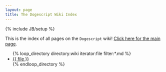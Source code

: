 ```yaml
---
layout: page
title: The Dogescript Wiki Index
---
```

{% include JB/setup %}

This is the index of all pages on the `Dogescript` wiki!
[Click here for the main page](Home.html).

<ul class="posts">
  {% loop_directory directory:wiki iterator:file filter:*.md %}
    <li><a href="{{ file }}.html">{{ file }}</a></li>
  {% endloop_directory %}
</ul>

